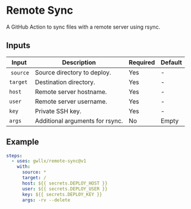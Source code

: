 # Remote Sync

A GitHub Action to sync files with a remote server using rsync.

## Inputs

| Input      | Description                         | Required | Default |
| ---------- | ----------------------------------- | -------- | ------- |
| ``source`` | Source directory to deploy.         | Yes      | -       |
| ``target`` | Destination directory.              | Yes      | -       |
| ``host``   | Remote server hostname.             | Yes      | -       |
| ``user``   | Remote server username.             | Yes      | -       |
| ``key``    | Private SSH key.                    | Yes      | -       |
| ``args``   | Additional arguments for rsync. | No       | Empty   |

## Example

```yml
steps:
  - uses: gwllx/remote-sync@v1
    with:
      source: *
      target: /
      host: ${{ secrets.DEPLOY_HOST }}
      user: ${{ secrets.DEPLOY_USER }}
      key: ${{ secrets.DEPLOY_KEY }}
      args: -rv --delete
```
